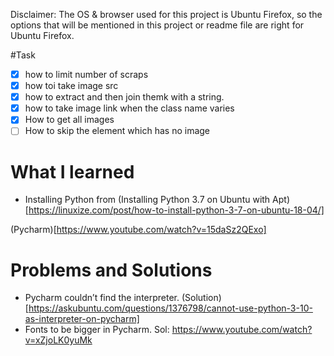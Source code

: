 Disclaimer: The OS & browser used for this project is Ubuntu Firefox, so the options that will be mentioned in this project or readme file are right for Ubuntu Firefox.

#Task
- [x] how to limit number of scraps
- [x] how toi take image src
- [x] how to extract and then join themk with a string.
- [x] how to take image link when the class name varies
- [x] How to get all images
- [ ] How to skip the element which has no image

# What I learned

- Installing Python from (Installing Python 3.7 on Ubuntu with Apt)[https://linuxize.com/post/how-to-install-python-3-7-on-ubuntu-18-04/]



(Pycharm)[https://www.youtube.com/watch?v=15daSz2QExo]

# Problems and Solutions

- Pycharm couldn’t find the interpreter. (Solution)[https://askubuntu.com/questions/1376798/cannot-use-python-3-10-as-interpreter-on-pycharm]
- Fonts to be bigger in Pycharm. Sol: https://www.youtube.com/watch?v=xZjoLK0yuMk